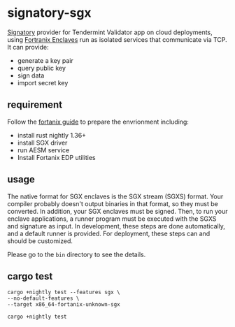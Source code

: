 # signatory-sgx

[Signatory](https://github.com/tendermint/signatory) provider for Tendermint Validator app on cloud deployments, using [Fortranix Enclaves](https://dep.fortanix.com) run as isolated services that communicate via TCP. It can provide:

* generate a key pair
* query public key
* sign data
* import secret key

## requirement
Follow the [fortanix guide](https://edp.fortanix.com/docs/installation/guide/) to prepare the envrionment including:

* install rust nightly 1.36+
* install SGX driver
* run AESM service
* Install Fortanix EDP utilities

## usage
The native format for SGX enclaves is the SGX stream (SGXS) format. Your compiler probably doesn't output binaries in that format, so they must be converted. In addition, your SGX enclaves must be signed. Then, to run your enclave applications, a runner program must be executed with the SGXS and signature as input. In development, these steps are done automatically, and a default runner is provided. For deployment, these steps can and should be customized.

Please go to the `bin` directory to see the details.

## cargo test
```
cargo +nightly test --features sgx \
--no-default-features \
--target x86_64-fortanix-unknown-sgx

cargo +nightly test
```

